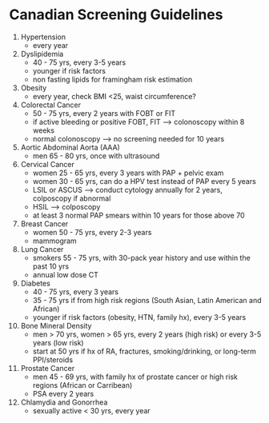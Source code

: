 # Canadian Screening Guidelines

1. Hypertension
    - every year
2. Dyslipidemia
    - 40 - 75 yrs, every 3-5 years
    - younger if risk factors
    - non fasting lipids for framingham risk estimation
3. Obesity
    - every year, check BMI <25, waist circumference?
4. Colorectal Cancer
    - 50 - 75 yrs, every 2 years with FOBT or FIT
    - if active bleeding or positive FOBT, FIT --> colonoscopy within 8 weeks
    - normal colonoscopy --> no screening needed for 10 years
5. Aortic Abdominal Aorta (AAA)
    - men 65 - 80 yrs, once with ultrasound
6. Cervical Cancer
    - women 25 - 65 yrs, every 3 years with PAP + pelvic exam
    - women 30 - 65 yrs, can do a HPV test instead of PAP every 5 years
    - LSIL or ASCUS --> conduct cytology annually for 2 years, colposcopy if abnormal
    - HSIL --> colposcopy
    - at least 3 normal PAP smears within 10 years for those above 70
7. Breast Cancer
    - women 50 - 75 yrs, every 2-3 years
    - mammogram
8. Lung Cancer
    - smokers 55 - 75 yrs, with 30-pack year history and use within the past 10 yrs 
    - annual low dose CT
9. Diabetes
    - 40 - 75 yrs, every 3 years
    - 35 - 75 yrs if from high risk regions (South Asian, Latin American and African)
    - younger if risk factors (obesity, HTN, family hx), every 3-5 years
10. Bone Mineral Density
    - men > 70 yrs, women > 65 yrs, every 2 years (high risk) or every 3-5 years (low risk)
    - start at 50 yrs if hx of RA, fractures, smoking/drinking, or long-term PPI/steroids
11. Prostate Cancer
    - men 45 - 69 yrs, with family hx of prostate cancer or high risk regions (African or Carribean)
    - PSA every 2 years
12. Chlamydia and Gonorrhea 
    - sexually active < 30 yrs, every year
